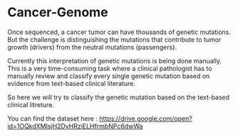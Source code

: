 # Cancer-Genome
Once sequenced, a cancer tumor can have thousands of genetic mutations. But the challenge is distinguishing the mutations that contribute to tumor growth (drivers) from the neutral mutations (passengers). 

Currently this interpretation of genetic mutations is being done manually. This is a very time-consuming task where a clinical pathologist has to manually review and classify every single genetic mutation based on evidence from text-based clinical literature.

So here we will try to classify the genetic mutation based on the text-based clinical litreture.

You can find the dataset here : https://drive.google.com/open?id=1OQkdXMIsjH2DyHRziELHfrmbNPc6dwWa 
